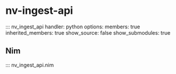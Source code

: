 # nv-ingest-api

::: nv_ingest_api
    handler: python
    options:
      members: true
      inherited_members: true
      show_source: false
      show_submodules: true

## Nim
::: nv_ingest_api.nim
